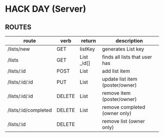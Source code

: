 # HACK DAY (Server)


## ROUTES

| route | verb | return | description |
|-------|------|--------|-------------|
| /lists/new | GET | listKey | generates List key |
| /lists | GET | List _id[] | finds all lists that user has |
| /lists/:id | POST | List | add list item |
| /lists/:id/:id | PUT | List | update list item (poster/owner) |
| /lists/:id/:id | DELETE | List | remove item (poster/owner) |
| /lists/:id/completed | DELETE | List | remove completed (owner only) |
| /lists/:id | DELETE | | remove list (owner only) |